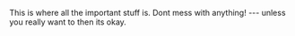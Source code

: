 This is where all the important stuff is. Dont mess with anything! --- unless you really want to then its okay.
